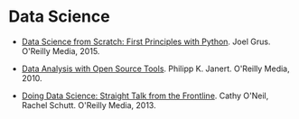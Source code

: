 # Data Science

- [Data Science from Scratch: First Principles with Python](http://shop.oreilly.com/product/0636920033400.do). Joel Grus. O'Reilly Media, 2015.

- [Data Analysis with Open Source Tools](http://shop.oreilly.com/product/9780596802363.do). Philipp K. Janert. O'Reilly Media, 2010.

- [Doing Data Science: Straight Talk from the Frontline](http://shop.oreilly.com/product/0636920028529.do). Cathy O'Neil, Rachel Schutt. O'Reilly Media, 2013.
